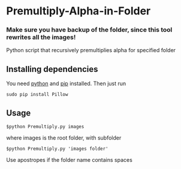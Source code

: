 # Premultiply-Alpha-in-Folder
### Make sure you have backup of the folder, since this tool rewrites all the images!

Python script that recursively premultiplies alpha for specified folder 

## Installing dependencies
You need [python](https://www.python.org/downloads/) and [pip](https://pip.pypa.io/en/stable/installing/) installed. Then just run
``` shell
sudo pip install Pillow 
```

## Usage
``` 
$python Premultiply.py images
```
where images is the root folder, with subfolder 
``` 
$python Premultiply.py 'images folder'
```
Use apostropes if the folder name contains spaces
